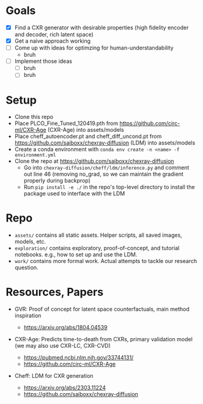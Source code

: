 # Goals

- [x] Find a CXR generator with desirable properties (high fidelity encoder and decoder, rich latent space)
- [x] Get a naive approach working
- [ ] Come up with ideas for optimzing for human-understandability
  - bruh
- [ ] Implement those ideas
    - [ ] bruh
    - [ ] bruh

# Setup

- Clone this repo
- Place PLCO_Fine_Tuned_120419.pth from https://github.com/circ-ml/CXR-Age (CXR-Age) into assets/models
- Place cheff_autoencoder.pt and cheff_diff_uncond.pt from https://github.com/saiboxx/chexray-diffusion (LDM) into assets/models
- Create a conda environment with `conda env create -n <name> -f environment.yml`
- Clone the repo at https://github.com/saiboxx/chexray-diffusion
    - Go into `chexray-diffusion/cheff/ldm/inference.py` and comment out line 46 (removing no_grad, so we can maintain the gradient properly during backprop)
    - Run `pip install -e ./` in the repo's top-level directory to install the package used to interface with the LDM

# Repo

- `assets/` contains all static assets. Helper scripts, all saved images, models, etc.
- `exploration/` contains exploratory, proof-of-concept, and tutorial notebooks. e.g., how to set up and use the LDM.
- `work/` contains more formal work. Actual attempts to tackle our research question.

# Resources, Papers

- GVR: Proof of concept for latent space counterfactuals, main method inspiration
    - https://arxiv.org/abs/1804.04539

- CXR-Age: Predicts time-to-death from CXRs, primary validation model (we may also use CXR-LC, CXR-CVD)
    - https://pubmed.ncbi.nlm.nih.gov/33744131/
    - https://github.com/circ-ml/CXR-Age

- Cheff: LDM for CXR generation
    - https://arxiv.org/abs/2303.11224
    - https://github.com/saiboxx/chexray-diffusion
